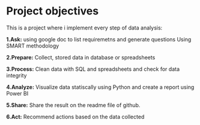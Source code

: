 # Project objectives
This is a project where i implement every step of data analysis:

**1.Ask:** using google doc to list requiremetns and generate questions Using SMART methodology

**2.Prepare:** Collect, stored data in database or spreadsheets

**3.Process:** Clean data with SQL and spreadsheets and check for data integrity

**4.Analyze:** Visualize data statiscally using Python and create a report using Power BI

**5.Share:** Share the result on the readme file of github.

**6.Act:** Recommend actions based on the data collected
